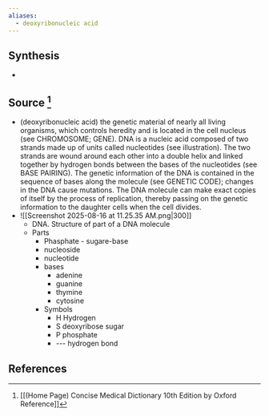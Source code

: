 ```yaml
---
aliases:
  - deoxyribonucleic acid
---
```

## Synthesis
- 
## Source [^1]
- (deoxyribonucleic acid) the genetic material of nearly all living organisms, which controls heredity and is located in the cell nucleus (see CHROMOSOME; GENE). DNA is a nucleic acid composed of two strands made up of units called nucleotides (see illustration). The two strands are wound around each other into a double helix and linked together by hydrogen bonds between the bases of the nucleotides (see BASE PAIRING). The genetic information of the DNA is contained in the sequence of bases along the molecule (see GENETIC CODE); changes in the DNA cause mutations. The DNA molecule can make exact copies of itself by the process of replication, thereby passing on the genetic information to the daughter cells when the cell divides.
- ![[Screenshot 2025-08-16 at 11.25.35 AM.png|300]]
	- DNA. Structure of part of a DNA molecule
	- Parts
		- Phasphate - sugare-base
		- nucleoside
		- nucleotide
		- bases
			- adenine
			- guanine
			- thymine
			- cytosine
		- Symbols
			- H Hydrogen
			- S deoxyribose sugar
			- P phosphate
			- --- hydrogen bond
## References

[^1]: [[(Home Page) Concise Medical Dictionary 10th Edition by Oxford Reference]]